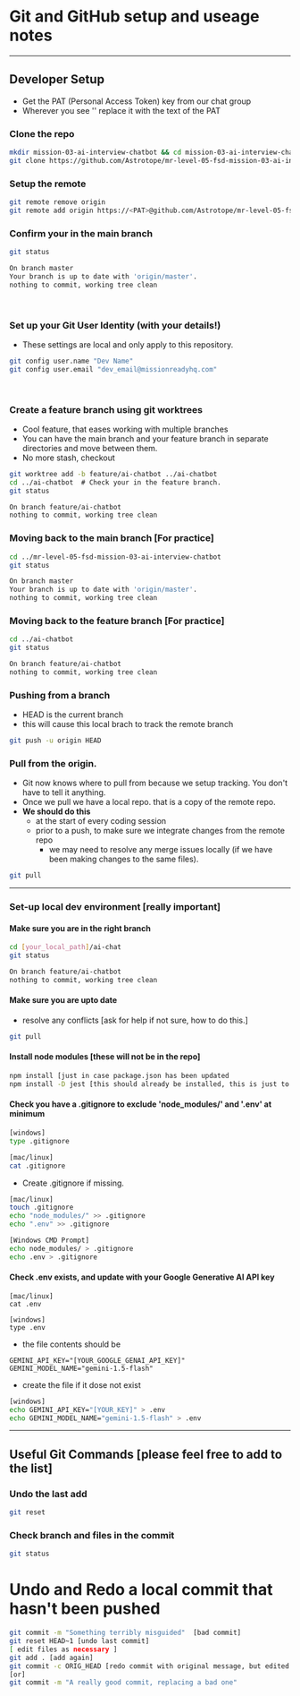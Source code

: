 # Git and GitHub setup and useage notes

---

## Developer Setup

- Get the PAT (Personal Access Token) key from our chat group
- Wherever you see '<PAT>' replace it with the text of the PAT

### Clone the repo
```bash
mkdir mission-03-ai-interview-chatbot && cd mission-03-ai-interview-chatbot/
git clone https://github.com/Astrotope/mr-level-05-fsd-mission-03-ai-interview-chatbot cd mr-level-05-fsd-mission-03-ai-interview-chatbot
```

### Setup the remote
```bash
git remote remove origin
git remote add origin https://<PAT>@github.com/Astrotope/mr-level-05-fsd-mission-03-ai-interview-chatbot.git
```

### Confirm your in the main branch 

```bash
git status
```
```bash
On branch master
Your branch is up to date with 'origin/master'.
nothing to commit, working tree clean
```
 
### Set up your Git User Identity (with your details!) 

- These settings are local and only apply to this repository.

```bash
git config user.name "Dev Name" 
git config user.email "dev_email@missionreadyhq.com"
```
 
### Create a feature branch using git worktrees

- Cool feature, that eases working with multiple branches
- You can have the main branch and your feature branch in separate directories and move between them.
- No more stash, checkout

```bash
git worktree add -b feature/ai-chatbot ../ai-chatbot 
cd ../ai-chatbot  # Check your in the feature branch.
git status
```
```bash
On branch feature/ai-chatbot
nothing to commit, working tree clean
```

### Moving back to the main branch [For practice]

```bash
cd ../mr-level-05-fsd-mission-03-ai-interview-chatbot
git status
```

```bash
On branch master
Your branch is up to date with 'origin/master'.
nothing to commit, working tree clean
```

### Moving back to the feature branch [For practice]

```bash
cd ../ai-chatbot
git status
```

```bash
On branch feature/ai-chatbot
nothing to commit, working tree clean
```

### Pushing from a branch 

- HEAD is the current branch
- this will cause this local brach to track the remote branch

```bash
git push -u origin HEAD
```

### Pull from the origin.

- Git now knows where to pull from because we setup tracking. You don't have to tell it anything.
- Once we pull we have a local repo. that is a copy of the remote repo.
- **We should do this** 
  - at the start of every coding session
  - prior to a push, to make sure we integrate changes from the remote repo
    - we may need to resolve any merge issues locally (if we have been making changes to the same files).

```bash
git pull
```

---

### Set-up local dev environment [really important]

#### Make sure you are in the right branch

```bash
cd [your_local_path]/ai-chat
git status
```

```bash
On branch feature/ai-chatbot
nothing to commit, working tree clean
```

#### Make sure you are upto date

- resolve any conflicts [ask for help if not sure, how to do this.]

```bash
git pull
```

#### Install node modules [these will not be in the repo]

```bash
npm install [just in case package.json has been updated
npm install -D jest [this should already be installed, this is just to make sure]
```

#### Check you have a .gitignore to exclude 'node_modules/' and '.env' at minimum

```bash
[windows]
type .gitignore
```

```bash
[mac/linux]
cat .gitignore
```

- Create .gitignore if missing.

```bash
[mac/linux]
touch .gitignore 
echo "node_modules/" >> .gitignore
echo ".env" >> .gitignore

[Windows CMD Prompt]
echo node_modules/ > .gitignore
echo .env > .gitignore
```

#### Check .env exists, and update with your Google Generative AI API key

```
[mac/linux]
cat .env

[windows]
type .env
```

- the file contents should be

```text
GEMINI_API_KEY="[YOUR_GOOGLE_GENAI_API_KEY]"
GEMINI_MODEL_NAME="gemini-1.5-flash"
```

- create the file if it dose not exist

```bash
[windows]
echo GEMINI_API_KEY="[YOUR_KEY]" > .env
echo GEMINI_MODEL_NAME="gemini-1.5-flash" > .env

```

---


## Useful Git Commands [please feel free to add to the list]


### Undo the last add

```bash
git reset
```

### Check branch and files in the commit

```bash
git status
```

# Undo and Redo a local commit that hasn't been pushed

```bash
git commit -m "Something terribly misguided"  [bad commit]
git reset HEAD~1 [undo last commit]
[ edit files as necessary ]
git add . [add again]
git commit -c ORIG_HEAD [redo commit with original message, but edited files]
[or]
git commit -m "A really good commit, replacing a bad one"
```
